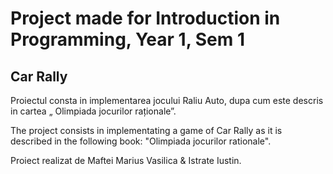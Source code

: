 # Project made for Introduction in Programming, Year 1, Sem 1
## Car Rally
Proiectul consta in implementarea jocului Raliu Auto, dupa cum este descris in cartea „ Olimpiada jocurilor raționale”.

The project consists in implementating a game of Car Rally as it is described in the following book: "Olimpiada jocurilor rationale". 

Proiect realizat de Maftei Marius Vasilica & Istrate Iustin.
